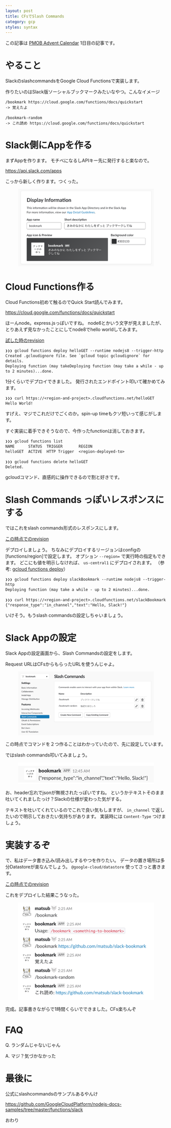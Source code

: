 ```yaml
---
layout: post
title: CFsでSlash Commands
category: gcp
styles: syntax
---
```

この記事は [PMOB Advent Calendar](https://adventar.org/calendars/3478) 1日目の記事です。


# やること
SlackのslashcommandsをGoogle Cloud Functionsで実装します。

作りたいのはSlack版ソーシャルブックマークみたいなやつ。こんなイメージ

```
/bookmark https://cloud.google.com/functions/docs/quickstart
-> 覚えたよ

/bookmark-random
-> これ読め https://cloud.google.com/functions/docs/quickstart
```


# Slack側にAppを作る
まずAppを作ります。 モチベになるしAPIキー先に発行すると楽なので。

[https://api.slack.com/apps ](https://api.slack.com/apps)

こっから新しく作ります。つくった。

<figure>
<img src="/assets/images/2018-12-01-slack-on-cfs/app_created.png">
</figure>


# Cloud Functions作る
Cloud Functions初めて触るのでQuick Start読んでみます。

[https://cloud.google.com/functions/docs/quickstart ](https://cloud.google.com/functions/docs/quickstart)

ほーんnode。express.jsっぽいですね。
node6とかいう文字が見えましたが、とりあえず見なかったことにしてnode8でhello worldしてみます。

[試した時のrevision](https://github.com/matsub/slack-bookmark/tree/4846e6d2075dadeb5b93979fcdc30b7c1bbce1a8)

```
❯❯❯ gcloud functions deploy helloGET --runtime nodejs8 --trigger-http
Created .gcloudignore file. See `gcloud topic gcloudignore` for details.
Deploying function (may takeDeploying function (may take a while - up to 2 minutes)...done.
```

1分くらいでデプロイできました。
発行されたエンドポイント叩いて確かめてみます。

```
❯❯❯ curl https://<region-and-project>.cloudfunctions.net/helloGET
Hello World!
```

すげえ、マジでこれだけでごくのか。spin-up timeもクソ短いって感じがします。

すぐ実装に着手できそうなので、今作ったfunctionは消しておきます。

```
❯❯❯ gcloud functions list
NAME      STATUS  TRIGGER       REGION
helloGET  ACTIVE  HTTP Trigger  <region-deployed-to>

❯❯❯ gcloud functions delete helloGET
Deleted.
```

gcloudコマンド、直感的に操作できるので割と好きです。


# Slash Commands っぽいレスポンスにする
ではこれをslash commands形式のレスポンスにします。

[この時点でのrevision](https://github.com/matsub/slack-bookmark/tree/e39803b3cff6c40aa9d3564cf54d490b7db023dc)

デプロイしましょう。
ちなみにデプロイするリージョンはconfigの[functions/region]で設定します。
オプション `--region=` で実行時の指定もできます。
どこにも値を明示しなければ、 `us-central1` にデプロイされます。
（参考: [gcloud functions deploy](https://cloud.google.com/sdk/gcloud/reference/functions/deploy)）

```
❯❯❯ gcloud functions deploy slackBookmark --runtime nodejs8 --trigger-http
Deploying function (may take a while - up to 2 minutes)...done.

❯❯❯ curl https://<region-and-project>.cloudfunctions.net/slackBookmark
{"response_type":"in_channel","text":"Hello, Slack!"}
```

いけそう。もうslash commandsの設定しちゃいましょう。


# Slack Appの設定
Slack Appの設定画面から、Slash Commandsの設定をします。

Request URLはCFsからもらったURLを使うんじゃよ。

<figure>
<img src="/assets/images/2018-12-01-slack-on-cfs/configure_slashcommands.png">
</figure>

この時点でコマンドを２つ作ることはわかっていたので、先に設定しています。

ではslash commands叩いてみましょう。

<figure>
<img src="/assets/images/2018-12-01-slack-on-cfs/got_raw_text.png">
</figure>

お、header忘れでjsonが無視されたっぽいですね。
というかテキストそのまま吐いてくれましたっけ？Slackの仕様が変わった気がする。

テキストを吐いてくれているのでこれで良い気もしますが、 `in_channel` で返したいので明示しておきたい気持ちがあります。
実装時には `Content-Type` つけましょう。


# 実装するぞ
で、私はデータ書き込み/読み出しするやつを作りたい。
データの置き場所は多分Datastoreが楽なんでしょう。
`@google-cloud/datastore` 使ってさっと書きます。

[この時点でのrevision](https://github.com/matsub/slack-bookmark/tree/ab926f847d1a76b85f230e6120cd15bef07cd627)

これをデプロイした結果こうなった。

<figure>
<img src="/assets/images/2018-12-01-slack-on-cfs/completed.png">
</figure>

完成。記事書きながらで1時間くらいでできました。CFs楽ちんぞ

# FAQ
Q. ランダムじゃないじゃん

A. マジ？気づかなかった


# 最後に
公式にslashcommandsのサンプルあるやんけ

[https://github.com/GoogleCloudPlatform/nodejs-docs-samples/tree/master/functions/slack ](https://github.com/GoogleCloudPlatform/nodejs-docs-samples/tree/master/functions/slack)

おわり
